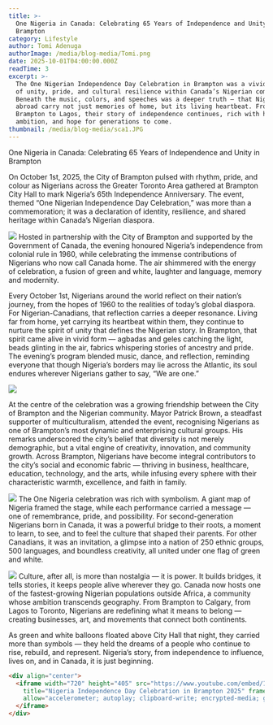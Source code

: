 ```yaml
---
title: >-
  One Nigeria in Canada: Celebrating 65 Years of Independence and Unity in
  Brampton
category: Lifestyle
author: Tomi Adenuga
authorImage: /media/blog-media/Tomi.png
date: 2025-10-01T04:00:00.000Z
readTime: 3
excerpt: >-
  The One Nigerian Independence Day Celebration in Brampton was a vivid reminder
  of unity, pride, and cultural resilience within Canada’s Nigerian community.
  Beneath the music, colors, and speeches was a deeper truth — that Nigerians
  abroad carry not just memories of home, but its living heartbeat. From
  Brampton to Lagos, their story of independence continues, rich with heritage,
  ambition, and hope for generations to come.
thumbnail: /media/blog-media/sca1.JPG
---
```


One Nigeria in Canada: Celebrating 65 Years of Independence and Unity in Brampton

On October 1st, 2025, the City of Brampton pulsed with rhythm, pride, and colour as Nigerians across the Greater Toronto Area gathered at Brampton City Hall to mark Nigeria’s 65th Independence Anniversary. The event, themed “One Nigerian Independence Day Celebration,” was more than a commemoration; it was a declaration of identity, resilience, and shared heritage within Canada’s Nigerian diaspora.

![](/media/blog-media/sca1.JPG)
Hosted in partnership with the City of Brampton and supported by the Government of Canada, the evening honoured Nigeria’s independence from colonial rule in 1960, while celebrating the immense contributions of Nigerians who now call Canada home. The air shimmered with the energy of celebration, a fusion of green and white, laughter and language, memory and modernity.

Every October 1st, Nigerians around the world reflect on their nation’s journey, from the hopes of 1960 to the realities of today’s global diaspora. For Nigerian-Canadians, that reflection carries a deeper resonance. Living far from home, yet carrying its heartbeat within them, they continue to nurture the spirit of unity that defines the Nigerian story. In Brampton, that spirit came alive in vivid form — agbadas and geles catching the light, beads glinting in the air, fabrics whispering stories of ancestry and pride. The evening’s program blended music, dance, and reflection, reminding everyone that though Nigeria’s borders may lie across the Atlantic, its soul endures wherever Nigerians gather to say, “We are one.”

![](/media/blog-media/sca5.JPG)

At the centre of the celebration was a growing friendship between the City of Brampton and the Nigerian community. Mayor Patrick Brown, a steadfast supporter of multiculturalism, attended the event, recognising Nigerians as one of Brampton’s most dynamic and enterprising cultural groups. His remarks underscored the city’s belief that diversity is not merely demographic, but a vital engine of creativity, innovation, and community growth. Across Brampton, Nigerians have become integral contributors to the city’s social and economic fabric — thriving in business, healthcare, education, technology, and the arts, while infusing every sphere with their characteristic warmth, excellence, and faith in family.

![](/media/blog-media/sca3.JPG)
The One Nigeria celebration was rich with symbolism. A giant map of Nigeria framed the stage, while each performance carried a message — one of remembrance, pride, and possibility. For second-generation Nigerians born in Canada, it was a powerful bridge to their roots, a moment to learn, to see, and to feel the culture that shaped their parents. For other Canadians, it was an invitation, a glimpse into a nation of 250 ethnic groups, 500 languages, and boundless creativity, all united under one flag of green and white.

![](/media/blog-media/sca4.JPG)
Culture, after all, is more than nostalgia — it is power. It builds bridges, it tells stories, it keeps people alive wherever they go. Canada now hosts one of the fastest-growing Nigerian populations outside Africa, a community whose ambition transcends geography. From Brampton to Calgary, from Lagos to Toronto, Nigerians are redefining what it means to belong — creating businesses, art, and movements that connect both continents.

As green and white balloons floated above City Hall that night, they carried more than symbols — they held the dreams of a people who continue to rise, rebuild, and represent. Nigeria’s story, from independence to influence, lives on, and in Canada, it is just beginning.

```html
<div align="center">
  <iframe width="720" height="405" src="https://www.youtube.com/embed/1yBcyvZFIfM"
    title="Nigeria Independence Day Celebration in Brampton 2025" frameborder="0"
    allow="accelerometer; autoplay; clipboard-write; encrypted-media; gyroscope; picture-in-picture" allowfullscreen>
  </iframe>
</div>
```
